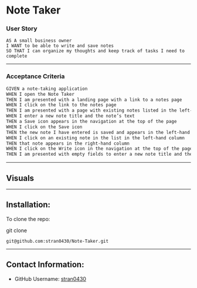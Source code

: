 # Note Taker

### User Story

```
AS A small business owner
I WANT to be able to write and save notes
SO THAT I can organize my thoughts and keep track of tasks I need to complete
```

---

### Acceptance Criteria

```md
GIVEN a note-taking application
WHEN I open the Note Taker
THEN I am presented with a landing page with a link to a notes page
WHEN I click on the link to the notes page
THEN I am presented with a page with existing notes listed in the left-hand column, plus empty fields to enter a new note title and the note’s text in the right-hand column
WHEN I enter a new note title and the note’s text
THEN a Save icon appears in the navigation at the top of the page
WHEN I click on the Save icon
THEN the new note I have entered is saved and appears in the left-hand column with the other existing notes
WHEN I click on an existing note in the list in the left-hand column
THEN that note appears in the right-hand column
WHEN I click on the Write icon in the navigation at the top of the page
THEN I am presented with empty fields to enter a new note title and the note’s text in the right-hand column
```

---

## Visuals

---

## Installation:

To clone the repo:

git clone

```
git@github.com:stran0430/Note-Taker.git
```

---

## Contact Information:

- GitHub Username: [stran0430](https://github.com/stran0430)
